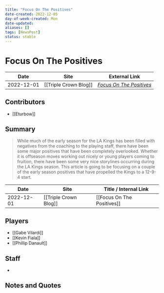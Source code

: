 ```yaml
---
title: "Focus On The Positives"
date-created: 2022-12-05
day-of-week-created: Mon
date-updated: 
aliases: []
tags: [NewsPost]
status: stable
---
```


# Focus On The Positives

| Date       | Site                  | External Link                                                   |
| ---------- | --------------------- | --------------------------------------------------------------- |
| 2022-12-01 | [[Triple Crown Blog]] | [*Focus On The Positives*](https://triplecrownkings.com/?p=140) |

## Contributors
- [[Eturbow]]

## Summary
> While much of the early season for the LA Kings has been filled with negatives from the coaching to the playing staff, there have been some major positives that have been completely overlooked. Whether it is offseason moves working out nicely or young players coming to fruition, there have been some very nice storylines occurring during the LA Kings season. This article is going to be focusing on a couple of the early season positives that have propelled the Kings to a 12-9-4 start.

| Date       | Site                  | Title / Internal Link      |
| ---------- | --------------------- | -------------------------- |
| 2022-12-01 | [[Triple Crown Blog]] | [[Focus On The Positives]] |

## Players
- [[Gabe Vilardi]]
- [[Kevin Fiala]]
- [[Phillip Danault]]

## Staff
- 

## Notes and Quotes
> 

